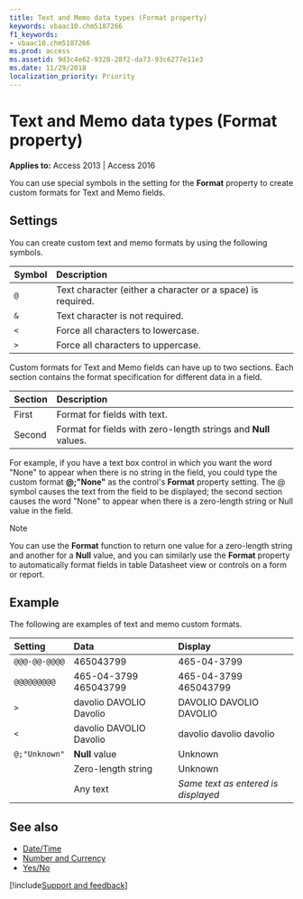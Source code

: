 ```yaml
---
title: Text and Memo data types (Format property)
keywords: vbaac10.chm5187266
f1_keywords:
- vbaac10.chm5187266
ms.prod: access
ms.assetid: 9d3c4e62-9328-28f2-da73-93c6277e11e3
ms.date: 11/29/2018
localization_priority: Priority
---
```



# Text and Memo data types (Format property)

**Applies to:** Access 2013 | Access 2016

You can use special symbols in the setting for the **Format** property to create custom formats for Text and Memo fields.

## Settings

You can create custom text and memo formats by using the following symbols.

|Symbol|Description|
|:-----|:-----|
|`@`|Text character (either a character or a space) is required.|
|`&`|Text character is not required.|
|`<`|Force all characters to lowercase.|
|`>`|Force all characters to uppercase.|

Custom formats for Text and Memo fields can have up to two sections. Each section contains the format specification for different data in a field.

|Section|Description|
|:-----|:-----|
|First|Format for fields with text.|
|Second|Format for fields with zero-length strings and **Null** values.|

For example, if you have a text box control in which you want the word "None" to appear when there is no string in the field, you could type the custom format **@;"None"** as the control's **Format** property setting. The @ symbol causes the text from the field to be displayed; the second section causes the word "None" to appear when there is a zero-length string or Null value in the field.


> [!NOTE] 
> You can use the **Format** function to return one value for a zero-length string and another for a **Null** value, and you can similarly use the **Format** property to automatically format fields in table Datasheet view or controls on a form or report.


## Example

The following are examples of text and memo custom formats.

|Setting|Data|Display|
|:-----|:-----|:-----|
|`@@@-@@-@@@@`|465043799|465-04-3799|
|`@@@@@@@@@`|465-04-3799 465043799|465-04-3799 465043799|
|`>`|davolio DAVOLIO Davolio|DAVOLIO DAVOLIO DAVOLIO|
|`<`|davolio DAVOLIO Davolio|davolio davolio davolio|
|`@;"Unknown"`|**Null** value|Unknown|
||Zero-length string|Unknown|
||Any text| _Same text as entered is displayed_|

## See also

- [Date/Time](Access.format.propertydate.time.md)
- [Number and Currency](Access.format.propertynumber.and.currency.md)
- [Yes/No](Access.format.propertyyes.no.md)

[!include[Support and feedback](~/includes/feedback-boilerplate.md)]